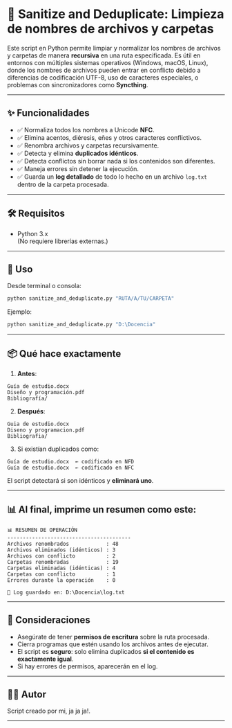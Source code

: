 # 🧼 Sanitize and Deduplicate: Limpieza de nombres de archivos y carpetas

Este script en Python permite limpiar y normalizar los nombres de archivos y carpetas de manera **recursiva** en una ruta especificada. Es útil en entornos con múltiples sistemas operativos (Windows, macOS, Linux), donde los nombres de archivos pueden entrar en conflicto debido a diferencias de codificación UTF-8, uso de caracteres especiales, o problemas con sincronizadores como **Syncthing**.

---

## ✨ Funcionalidades

- ✅ Normaliza todos los nombres a Unicode **NFC**.
- ✅ Elimina acentos, diéresis, eñes y otros caracteres conflictivos.
- ✅ Renombra archivos y carpetas recursivamente.
- ✅ Detecta y elimina **duplicados idénticos**.
- ✅ Detecta conflictos sin borrar nada si los contenidos son diferentes.
- ✅ Maneja errores sin detener la ejecución.
- ✅ Guarda un **log detallado** de todo lo hecho en un archivo `log.txt` dentro de la carpeta procesada.

---

## 🛠️ Requisitos

- Python 3.x  
(No requiere librerías externas.)

---

## 🚀 Uso

Desde terminal o consola:

```bash
python sanitize_and_deduplicate.py "RUTA/A/TU/CARPETA"
```

Ejemplo:

```bash
python sanitize_and_deduplicate.py "D:\Docencia"
```

---

## 📦 Qué hace exactamente

1. **Antes**:
```
Guía de estudio.docx
Diseño y programación.pdf
Bibliografía/
```

2. **Después**:
```
Guia de estudio.docx
Diseno y programacion.pdf
Bibliografia/
```

3. Si existían duplicados como:
```
Guía de estudio.docx  ← codificado en NFD
Guía de estudio.docx  ← codificado en NFC
```
El script detectará si son idénticos y **eliminará uno**.

---

## 📊 Al final, imprime un resumen como este:

```
📊 RESUMEN DE OPERACIÓN
----------------------------------------
Archivos renombrados            : 48
Archivos eliminados (idénticos) : 3
Archivos con conflicto          : 2
Carpetas renombradas            : 19
Carpetas eliminadas (idénticas) : 4
Carpetas con conflicto          : 1
Errores durante la operación    : 0

📝 Log guardado en: D:\Docencia\log.txt
```

---

## 🧠 Consideraciones

- Asegúrate de tener **permisos de escritura** sobre la ruta procesada.
- Cierra programas que estén usando los archivos antes de ejecutar.
- El script es **seguro**: solo elimina duplicados **si el contenido es exactamente igual**.
- Si hay errores de permisos, aparecerán en el log.

---

## 🧑‍💻 Autor

Script creado por mi, ja ja ja!.

---
